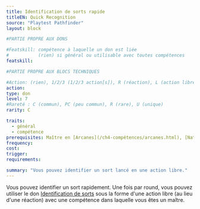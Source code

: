 ```yaml
---
title: Identification de sorts rapide
titleEN: Quick Recognition
source: "Playtest Pathfinder"
layout: block

#PARTIE PROPRE AUX DONS

#Featskill: compétence à laquelle un don est liée
#           (rien) si général ou utilisable avec toutes compétences
featskill: 

#PARTIE PROPRE AUX BLOCS TECHNIQUES

#Action: (rien), 1/2/3 (1/2/3 action[s]), R (réaction), L (action libre)
action: 
type: don
level: 7
#Rareté : C (commun), PC (peu commun), R (rare), U (unique)
rarity: C

traits:
  - général
  - compétence
prerequisites: Maître en [Arcanes](/ch4-compétences/arcanes.html), [Nature](/ch4-compétences/nature.html), [Occultisme](/ch4-compétences/occultisme.html) ou [Religion](/ch4-compétences/religion.html), [Identification de sorts](identification-de-sorts.html)
frequency:
cost:
trigger:
requirements:

summary: "Vous pouvez identifier un sort lancé en une action libre."
---
```


Vous pouvez identifier un sort rapidement. Une fois par round, vous pouvez utiliser le don [Identification de sorts](identification-de-sorts.html) sous la forme d'une action libre (au lieu d'une réaction) avec une compétence dans laquelle vous êtes un maître.